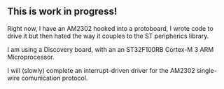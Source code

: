 ## This is work in progress!

Right now, I have an AM2302 hooked into a protoboard, I wrote code to drive it but then hated the way it couples to the ST peripherics library.

I am using a Discovery board, with an an ST32F100RB Cortex-M 3 ARM Microprocessor.

I will (slowly) complete an interrupt-driven driver for the AM2302 single-wire comunication protocol.
